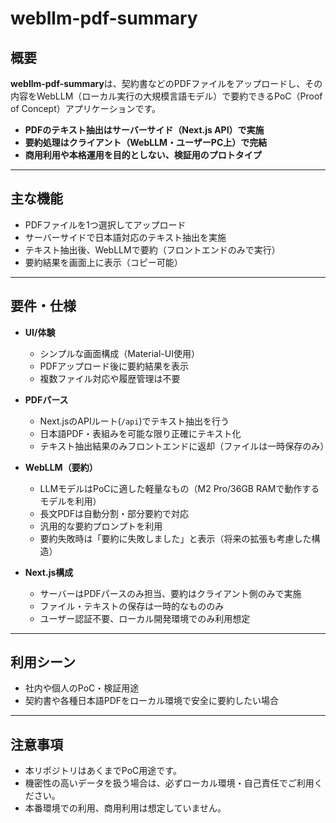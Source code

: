 # webllm-pdf-summary

## 概要

**webllm-pdf-summary**は、契約書などのPDFファイルをアップロードし、その内容をWebLLM（ローカル実行の大規模言語モデル）で要約できるPoC（Proof of Concept）アプリケーションです。

- **PDFのテキスト抽出はサーバーサイド（Next.js API）で実施**
- **要約処理はクライアント（WebLLM・ユーザーPC上）で完結**
- **商用利用や本格運用を目的としない、検証用のプロトタイプ**

---

## 主な機能

- PDFファイルを1つ選択してアップロード
- サーバーサイドで日本語対応のテキスト抽出を実施
- テキスト抽出後、WebLLMで要約（フロントエンドのみで実行）
- 要約結果を画面上に表示（コピー可能）

---

## 要件・仕様

- **UI/体験**

  - シンプルな画面構成（Material-UI使用）
  - PDFアップロード後に要約結果を表示
  - 複数ファイル対応や履歴管理は不要

- **PDFパース**

  - Next.jsのAPIルート(`/api`)でテキスト抽出を行う
  - 日本語PDF・表組みを可能な限り正確にテキスト化
  - テキスト抽出結果のみフロントエンドに返却（ファイルは一時保存のみ）

- **WebLLM（要約）**

  - LLMモデルはPoCに適した軽量なもの（M2 Pro/36GB RAMで動作するモデルを利用）
  - 長文PDFは自動分割・部分要約で対応
  - 汎用的な要約プロンプトを利用
  - 要約失敗時は「要約に失敗しました」と表示（将来の拡張も考慮した構造）

- **Next.js構成**
  - サーバーはPDFパースのみ担当、要約はクライアント側のみで実施
  - ファイル・テキストの保存は一時的なもののみ
  - ユーザー認証不要、ローカル開発環境でのみ利用想定

---

## 利用シーン

- 社内や個人のPoC・検証用途
- 契約書や各種日本語PDFをローカル環境で安全に要約したい場合

---

## 注意事項

- 本リポジトリはあくまでPoC用途です。
- 機密性の高いデータを扱う場合は、必ずローカル環境・自己責任でご利用ください。
- 本番環境での利用、商用利用は想定していません。
